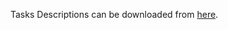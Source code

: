 Tasks Descriptions can be downloaded from [here](https://judge.softuni.org/Contests/Practice/DownloadResource/21455).